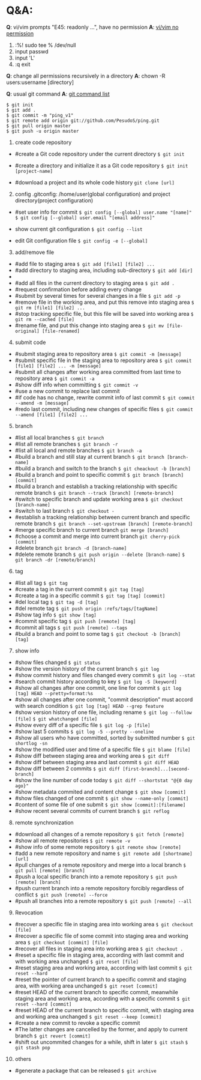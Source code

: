 # Q&A:

**Q**: vi/vim prompts "E45: readonly ...", have no permission
**A**: [vi/vim no permission](https://blog.csdn.net/benjamin_whx/article/details/43447519)
1. :%! sudo tee % /dev/null
2. input passwd
3. input 'L'
4. :q exit

**Q**: change all permissions recursively in a directory
**A**: chown -R users:username [directory]

**Q**: usual git command
**A**: [git command list](http://www.ruanyifeng.com/blog/2015/12/git-cheat-sheet.html)
```
$ git init
$ git add .
$ git commit -m "ping_v1"
$ git remote add origin git://github.com/PesudoS/ping.git
$ git pull origin master 
$ git push -u origin master
```
1. create code repository
- #create a Git code repository under the current directory
  `$ git init`

- #create a directory and initialize it as a Git code repository
  `$ git init [project-name]`

- #download a project and its whole code history
  `git clone [url]`
2. config
.gitconfig: /home/user(global configuration) and project directory(project configuration)

- #set user info for commit
  `$ git config [--global] user.name "[name]"`
  `$ git config [--global] user.email "[email address]"`

- show current git configuration
  `$ git config --list`

- edit Git configuration file
  `$ git config -e [--global]`
3. add/remove file
- #add file to staging area
  `$ git add [file1] [file2] ...`
- #add directory to staging area, including sub-directory
  `$ git add [dir]`
- 
- #add all files in the current directory to staging area
  `$ git add .`
- #request confirmation before adding every change
- #submit by several times for several changes in a file 
  `$ git add -p`
- #remove file in the working area, and put this remove into staging area
  `$ git rm [file1] [file2] ...`
- #stop tracking specific file, but this file will be saved into working area
  `$ git rm --cached [file]`
- #rename file, and put this change into staging area
  `$ git mv [file-original] [file-renamed]`
4. submit code
- #submit staging area to repository area
  `$ git commit -m [message]`
- #submit specific file in the staging area to repository area
  `$ git commit [file1] [file2] ... -m [message]`
- #submit all changes after working area committed from last time to repository area
  `$ git commit -a`
- #show diff info when committing
  `$ git commit -v`
- #use a new commit to replace last commit
- #if code has no change, rewrite commit info of last commit
  `$ git commit --amend -m [message]` 
- #redo last commit, including new changes of specific files
  `$ git commit --amend [file1] [file2] ...` 
5. branch
- #list all local branches
  `$ git branch`
- #list all remote branches
  `$ git branch -r`
- #list all local and remote branches
  `$ git branch -a`
- #build a branch and still stay at current branch
  `$ git branch [branch-name]`
- #build a branch and switch to the branch
  `$ git cheackout -b [branch]`
- #build a branch and point to specific commit
  `$ git branch [branch] [commit]`
- #build a branch and establish a tracking relationship with specific remote branch
  `$ git branch --track [branch] [remote-branch]`
- #switch to specific branch and update working area
  `$ git checkout [branch-name]`
- #switch to last branch
  `$ git checkout -`
- #establish a tracking relationship between current branch and specific remote branch
  `$ git branch --set-upstream [branch] [remote-branch]`
- #merge specific branch to current branch
  `git merge [branch]`
- #choose a commit and merge into current branch
  `git cherry-pick [commit]`
- #delete branch
  `git branch -d [branch-name]`
- #delete remote branch
  `$ git push origin --delete [branch-name]`
  `$ git branch -dr [remote/branch]`
6. tag
- #list all tag
  `$ git tag`
- #create a tag in the current commit
  `$ git tag [tag]`
- #create a tag in a specific commit
  `$ git tag [tag] [commit]`
- #del local tag
  `$ git tag -d [tag]`
- #del remote tag
  `$ git push origin :refs/tags/[tagName]`
- #show tag info
  `$ git show [tag]`
- #commit specific tag
  `$ git push [remote] [tag]`
- #commit all tags
  `$ git push [remote] --tags`
- #build a branch and point to some tag
  `$ git checkout -b [branch] [tag]`
7. show info
- #show files changed
  `$ git status`
- #show the version history of the current branch
  `$ git log`
- #show commit history and files changed every commit
  `$ git log --stat`
- #search commit history according to key
  `$ git log -S [keyword]`
- #show all changes after one commit, one line for commit
  `$ git log [tag] HEAD --pretty=format:%s`
- #show all changes after one commit, "commit description" must accord with search condition
  `$ git log [tag] HEAD --grep feature`
- #show version history of one file, including rename
  `$ git log --follow [file]`
  `$ git whatchanged [file]`
- #show every diff of a specific file 
  `$ git log -p [file]`
- #show last 5 commits
  `$ git log -5 --pretty --oneline`
- #show all users who have committed, sorted by submitted number
  `$ git shortlog -sn`
- #show the modified user and time of a specific file
  `$ git blame [file]`
- #show diff between staging area and working area
  `$ git diff`
- #show diff between staging area and last commit
  `$ git diff HEAD`
- #show diff between 2 commits
  `$ git diff [first-branch]...[second-branch]`
- #show the line number of code today
  `$ git diff --shortstat "@{0 day ago}"`
- #show metadata commited and content change
  `$ git show [commit]`
- #show files changed of one commit
  `$ git show --name-only [commit]`
- #content of some file of one submit
  `$ git show [commit]:[filename]`
- #show recent several commits of current branch
  `$ git reflog`
8. remote synchronization
- #download all changes of a remote repository
  `$ git fetch [remote]`
- #show all remote repositories
  `$ git remote -v`
- #show info of some remote repository
  `$ git remote show [remote]`
- #add a new remote repository and name
  `$ git remote add [shortname] [url]`
- #pull changes of a remote repository and merge into a local branch
  `$ git pull [remote] [branch]`
- #push a local specific branch into a remote repository
  `$ git push [remote] [branch]`
- #push current branch into a remote repository forcibly regardless of conflict
  `$ git push [remote] --force`
- #push all branches into a remote repository
  `$ git push [remote] --all`
9. Revocation
- #recover a specific file in staging area into working area
  `$ git checkout [file]`
- #recover a specific file of some commit into staging area and working area
  `$ git checkout [commit] [file]`
- #recover all files in staging area into working area
  `$ git checkout .`
- #reset a specific file in staging area, according with last commit and with working area unchanged
  `$ git reset [file]`
- #reset staging area and working area, according with last commit
  `$ git reset --hard`
- #reset the pointer of current branch to a specific commit and staging area, with working area unchanged
  `$ git reset [commit]`
- #reset HEAD of the current branch to specific commit, meanwhile staging area and working area, according with a specific commit
  `$ git reset --hard [commit]`
- #reset HEAD of the current branch to specific commit, with staging area and working area unchanged
  `$ git reset --keep [commit]`
- #create a new commit to revoke a specific commit
- #The latter changes are cancelled by the former, and apply to current branch
  `$ git revert [commit]`
- #shift out uncommited changes for a while, shift in later
  `$ git stash`
  `$ git stash pop`
10. others
- #generate a package that can be released
  `$ git archive`

